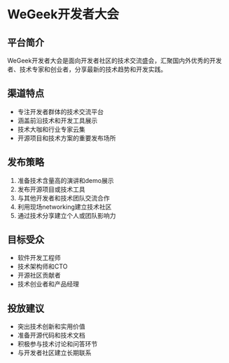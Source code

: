 # WeGeek开发者大会

## 平台简介
WeGeek开发者大会是面向开发者社区的技术交流盛会，汇聚国内外优秀的开发者、技术专家和创业者，分享最新的技术趋势和开发实践。

## 渠道特点
- 专注开发者群体的技术交流平台
- 涵盖前沿技术和开发工具展示
- 技术大咖和行业专家云集
- 开源项目和技术方案的重要发布场所

## 发布策略
1. 准备技术含量高的演讲和demo展示
2. 发布开源项目或技术工具
3. 与其他开发者和技术团队交流合作
4. 利用现场networking建立技术社区
5. 通过技术分享建立个人或团队影响力

## 目标受众
- 软件开发工程师
- 技术架构师和CTO
- 开源社区贡献者
- 技术创业者和产品经理

## 投放建议
- 突出技术创新和实用价值
- 准备开源代码和技术文档
- 积极参与技术讨论和问答环节
- 与开发者社区建立长期联系